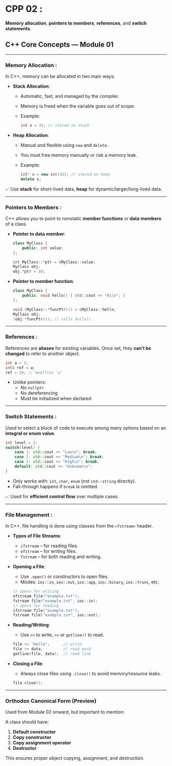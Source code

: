 # **CPP 02 :**

**Memory allocation**, **pointers to members**, **references**, and **switch statements**.

## **C++ Core Concepts — Module 01**

---

### **Memory Allocation :**

In C++, memory can be allocated in two main ways:

- **Stack Allocation**:
    - Automatic, fast, and managed by the compiler.
    - Memory is freed when the variable goes out of scope.
    - Example:
        
        ```cpp
        int x = 42; // stored on stack
        
        ```
        
- **Heap Allocation**:
    - Manual and flexible using `new` and `delete`.
    - You must free memory manually or risk a memory leak.
    - Example:
        
        ```cpp
        int* x = new int(42); // stored on heap
        delete x;
        
        ```
        

✅ Use **stack** for short-lived data, **heap** for dynamic/larger/long-lived data.

---

### **Pointers to Members :**

C++ allows you to point to nonstatic **member functions** or **data members** of a class.

- **Pointer to data member**:
    
    ```cpp
    class MyClass {
        public: int value;
    };
    
    int MyClass::*ptr = &MyClass::value;
    MyClass obj;
    obj.*ptr = 10;
    
    ```
    
- **Pointer to member function**:
    
    ```cpp
    class MyClass {
        public: void hello() { std::cout << "Hi\n"; }
    };
    
    void (MyClass::*funcPtr)() = &MyClass::hello;
    MyClass obj;
    (obj.*funcPtr)(); // calls hello()
    
    ```
    

---

### **References :**

References are **aliases** for existing variables. Once set, they **can’t be changed** to refer to another object.

```cpp
int a = 5;
int& ref = a;
ref = 10; // modifies 'a'

```

- Unlike pointers:
    - No `nullptr`
    - No dereferencing
    - Must be initialized when declared

---

### **Switch Statements :**

Used to select a block of code to execute among many options based on an **integral or enum value**.

```cpp
int level = 2;
switch(level) {
    case 1: std::cout << "Low\n"; break;
    case 2: std::cout << "Medium\n"; break;
    case 3: std::cout << "High\n"; break;
    default: std::cout << "Unknown\n";
}

```

- Only works with: `int`, `char`, `enum` (not `std::string` directly).
- Fall-through happens if `break` is omitted.

✅ Used for **efficient control flow** over multiple cases.

---

### **File Management :**

In C++, file handling is done using classes from the `<fstream>` header.

- **Types of File Streams**:
    - `ifstream` – for reading files.
    - `ofstream` – for writing files.
    - `fstream` – for both reading and writing.
- **Opening a File**:
    - Use `.open()` or constructors to open files.
    - Modes: `ios::in`, `ios::out`, `ios::app`, `ios::binary`, `ios::trunc`, etc.
    
    ```cpp
    // opens for writing
    ofstream file("example.txt");
    fstream file("example.txt", ios::in);
    // opens for reading
    ifstream file("example.txt");
    fstream file("example.txt", ios::out);
    ```
    
- **Reading/Writing**:
    - Use `<<` to write, `>>` or `getline()` to read.
    
    ```cpp
    file << "Hello";      // write
    file >> data;         // read word
    getline(file, data);  // read line
    ```
    
- **Closing a File**:
    - Always close files using `.close()` to avoid memory/resource leaks.
    
    ```cpp
    file.close();
    ```
    

---

### **Orthodox Canonical Form (Preview)**

Used from Module 02 onward, but important to mention:

A class should have:

1. **Default constructor**
2. **Copy constructor**
3. **Copy assignment operator**
4. **Destructor**

This ensures proper object copying, assignment, and destruction.
